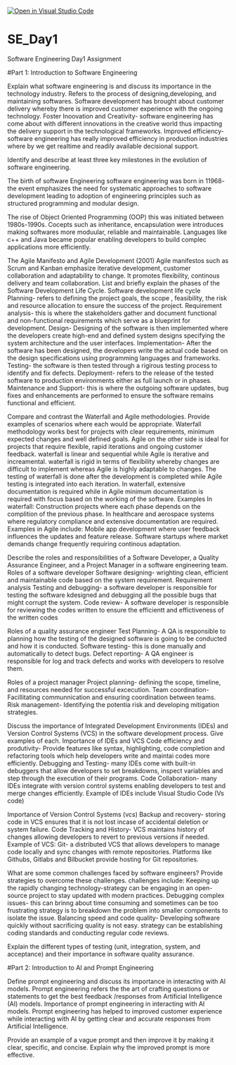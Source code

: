 [![Open in Visual Studio Code](https://classroom.github.com/assets/open-in-vscode-2e0aaae1b6195c2367325f4f02e2d04e9abb55f0b24a779b69b11b9e10269abc.svg)](https://classroom.github.com/online_ide?assignment_repo_id=18390263&assignment_repo_type=AssignmentRepo)
# SE_Day1
Software Engineering Day1 Assignment

#Part 1: Introduction to Software Engineering

Explain what software engineering is and discuss its importance in the technology industry.
Refers to the process of designing,developing, and maintaining softwares. Software development has brought about customer delivery whereby there is improved customer experience with the ongoing technology. 
Foster Inoovation and Creativity- software engineering has come about with different innovations in the creative world thus impacting the delivery support in the technological frameworks. 
Improved efficiency- software engineering has really improved efficiency in production industries where by we get realtime and readily available decisional support.

Identify and describe at least three key milestones in the evolution of software engineering.

The birth of software Engineering
software engineering was born in 11968- the event emphasizes the need for systematic approaches to software development leading to adoption of engineering principles such as structured programming and modular design.

The rise of Object Oriented Programming (OOP) 
this was initiated between 1980s-1990s. Cocepts such as inheritance, encapsulation were introduces making softwares more moduular, reliable and maintainable. Languages like c++ and Java became popular enabling developers to build complec applications more efficiently.

The Agile Manifesto and Agile Development 
(2001) Agile manifestos such as Scrum and Kanban emphasize iterative development, customer collaboration and adaptability to change. It promotes flexibility, continous delivery and team collaboration.
List and briefly explain the phases of the Software Development Life Cycle.
Software development life  cycle
Planning- refers to defining the project goals, the scope , feasibility, the risk and resource allocation to ensure the success of the project.
Requirement analysis- this is where the stakeholders gather and document functional and non-functional requirements which serve as a blueprint for development.
Design- Designing of the software is then implemented where the developers create high-end and defined system designs specifying the system architecture and the user interfaces.
Implementation- After the software has been designed, the developers write the actual code based on the design specifications using programming languages and frameworks.
Testing- the software is then tested through a rigirous testing process to identify and fix defects.
Deployment- refers to the release of the tested software to production environments either as full launch or in phases.
Maintenance and Support- this is where the outgoing software updates, bug fixes and enhancements are performed to ensure the software remains functional and efficient.


Compare and contrast the Waterfall and Agile methodologies. Provide examples of scenarios where each would be appropriate.
Waterfall methodology works best for projects with clear requirements, minimum expected changes and well defined goals.
Agile on  the other side is ideal for projects that require flexible, rapid iterations and ongoing customer feedback.
waterfall is linear and sequential while Agile is iterative and increamental.
waterfall is rigid in terms of flexibility whereby changes are difficult to implement whereas Agile is highly adaptable to changes.
The testing of waterfall is done after the development is completed while Agile testing is integrated into each iteration. 
In waterfall, extensive documentation is required while in Agile minimum documentation is required with focus based on the working of the software.
Examples In waterfall: Construction projects where each phase depends on the complition of the previous phase.
                      In healthcare and aerospace systems where regulatory compliance and extensive documentation are required.
Examples in Agile include: Mobile app development where user feedback influences the updates and feature release.
                          Software startups where market demands change frequently requiring continous adaptation.

Describe the roles and responsibilities of a Software Developer, a Quality Assurance Engineer, and a Project Manager in a software engineering team.
Roles of a software developer
Software designing- wrighting clean, efficient and maintainable code based on the system requirement.
Requirement analysis
Testing and debugging- a software developer is responsible for testing the software kdesigned and debugging all the possible bugs that might corrupt the system.
Code review- A software developer is responsible for reviewing the codes written to ensure the efficientt and effictiveness of the written codes

Roles of a quality assurance engineer
Test Planning- A QA is responsible to planning how the testing of the designed software is going to be conducted and how it is conducted.
Software testing- this is done manually and automatically to detect bugs.
Defect reporting- A QA engineer is responsible for log and track defects and works with developers to resolve them.

Roles of a project manager
Project planning- defining the scope, timeline, and resources needed for successful excecution.
Team coordination- Facillitating communnication and ensuring coordination between teams.
Risk management- Identifying the potentia risk and developing mitigation strategies.

Discuss the importance of Integrated Development Environments (IDEs) and Version Control Systems (VCS) in the software development process. Give examples of each.
Importance of IDEs and VCS
Code efficiency and produtivity- Provide features like syntax, highlighting, code completion and refactoring tools which help developers write and maintai codes more efficiently.
Debugging and Testing- many IDEs come with built-in debuggers that allow developers to set breakdowns, inspect variables and step through the execution of their programs.
Code Collaboration- many IDEs integrate with version control systems enabling developers to test and merge changes efficiently.
Example of IDEs include Visual Studio Code (Vs code)

Importance of Version Control Systems (vcs)
Backup and recovery- storing code in VCS ensures that it is not lost incase of accidental deletion or system failure.
Code Tracking and History- VCS maintains history of changes allowing developers to revert to previous versions if needed.
Example of VCS:
Git- a distributed VCS that allows developers to manage code locally and sync changes with remote repositories. Platforms like Githubs, Gitlabs and Bilbucket provide hosting for Git repositories.


What are some common challenges faced by software engineers? Provide strategies to overcome these challenges.
challenges include:
Keeping up the rapidly changing technology-strategy can be engaging in an open-source project to stay updated with modern practices.
Debugging complex issues- this can brinng about time consuming and sometimes can be too frustrating
strategy is to breakdown the problem into smaller components to isolate the issue.
Balancing speed and code quality- Developing software quickly without sacrificing quality is not easy.
strategy can be establishing coding standards and conducting regular code reviews.

Explain the different types of testing (unit, integration, system, and acceptance) and their importance in software quality assurance.


#Part 2: Introduction to AI and Prompt Engineering


Define prompt engineering and discuss its importance in interacting with AI models.
Prompt engineering refers the the art of crafting questions or statements to get the best feedback /responses from Artificial Intelligence (AI) models.
Importance of prompt engineering in interacting with AI models.
Prompt engineering has helped to improved customer experience while interacting with AI by getting clear and accurate responses from Artificial Intelligence.



Provide an example of a vague prompt and then improve it by making it clear, specific, and concise. Explain why the improved prompt is more effective.

